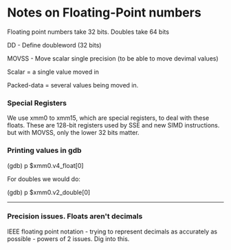 # Notes on Floating-Point numbers


Floating point numbers take 32 bits.
Doubles take 64 bits

DD - Define doubleword (32 bits)

MOVSS - Move scalar single precision (to be able to move devimal values)

Scalar = a single value moved in

Packed-data = several values being moved in.

### Special Registers

We use xmm0 to xmm15, which are special registers, to deal with these floats. These are 128-bit registers used by SSE and new SIMD instructions. but with MOVSS, only the lower 32 bits matter.

### Printing values in gdb

(gdb) p $xmm0.v4_float[0]

For doubles we would do:

(gdb) p $xmm0.v2_double[0]

---

### Precision issues. Floats aren't decimals 

IEEE floating point notation - trying to represent decimals as accurately as possible - powers of 2 issues. Dig into this.


